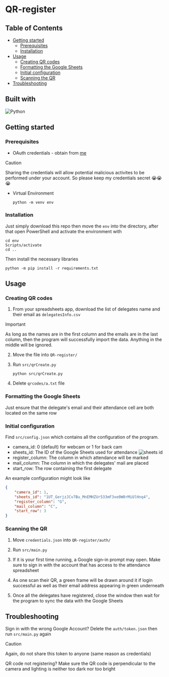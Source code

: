 # QR-register<!-- omit from toc -->

## Table of Contents<!-- omit from toc -->

- [Getting started](#getting-started)
  - [Prerequisites](#prerequisites)
  - [Installation](#installation)
- [Usage](#usage)
  - [Creating QR codes](#creating-qr-codes)
  - [Formatting the Google Sheets](#formatting-the-google-sheets)
  - [Initial configuration](#initial-configuration)
  - [Scanning the QR](#scanning-the-qr)
- [Troubleshooting](#troubleshooting)

## Built with<!-- omit from toc -->

![Python](https://img.shields.io/badge/python-3670A0?style=for-the-badge&logo=python&logoColor=ffdd54)  

## Getting started

### Prerequisites

- OAuth credentials - obtain from [me](ghuynh2@bisvietnam.com)

> [!CAUTION]  
> Sharing the credentials will allow potential malicious activites to be performed under your account. So please keep my credentials secret :sob::sob::sob:

- Virtual Environment
  
  ```shell
  python -m venv env
  ```

### Installation

Just simply download this repo then move the `env` into the directory, after that open PowerShell and activate the environment with

```shell
cd env
Scripts/activate
cd ..
```

Then install the necessary libraries

```shell
python -m pip install -r requirements.txt
```

## Usage

### Creating QR codes

1. From your spreadsheets app, download the list of delegates name and their email as `delegatesInfo.csv`

> [!IMPORTANT]  
> As long as the names are in the first column and the emails are in the last column, then the program will successfully import the data. Anything in the middle will be ignored.  

2. Move the file into `QR-register/`

3. Run `src/qrCreate.py`

   ```shell
   python src/qrCreate.py
   ```

4. Delete `qrcodes/a.txt` file

### Formatting the Google Sheets

Just ensure that the delegate's email and their attendance cell are both located on the same row

### Initial configuration

Find `src/config.json` which contains all the configuration of the program.

- camera_id: 0 (default) for webcam or 1 for back cam
- sheets_id: The ID of the Google Sheets used for attendance
  ![sheets id](images/sheetsID.png)
- register_column: The column in which attendance will be marked
- mail_column: The column in which the delegates' mail are placed
- start_row: The row containing the first delegate  

An example configuration might look like

```json
{
    "camera_id": 1,
    "sheets_id": "1UT_GerjzJCv7Bu_MnEMHZUr533mF3xe0W0rMiUlHnq4",
    "register_column": "G",
    "mail_column": "C",
    "start_row": 3
}
```

### Scanning the QR

1. Move `credentials.json` into `QR-register/auth/`

2. Run `src/main.py`

3. If it is your first time running, a Google sign-in prompt may open. Make sure to sign in with the account that has access to the attendance spreadsheet

4. As one scan their QR, a green frame will be drawn around it if login successful as well as their email address appearing in green underneath

5. Once all the delegates have registered, close the window then wait for the program to sync the data with the Google Sheets

## Troubleshooting

Sign in with the wrong Google Account? Delete the `auth/token.json` then run `src/main.py` again 
> [!CAUTION]  
> Again, do not share this token to anyone (same reason as credentials)

QR code not registering? Make sure the QR code is perpendicular to the camera and lighting is neither too dark nor too bright
